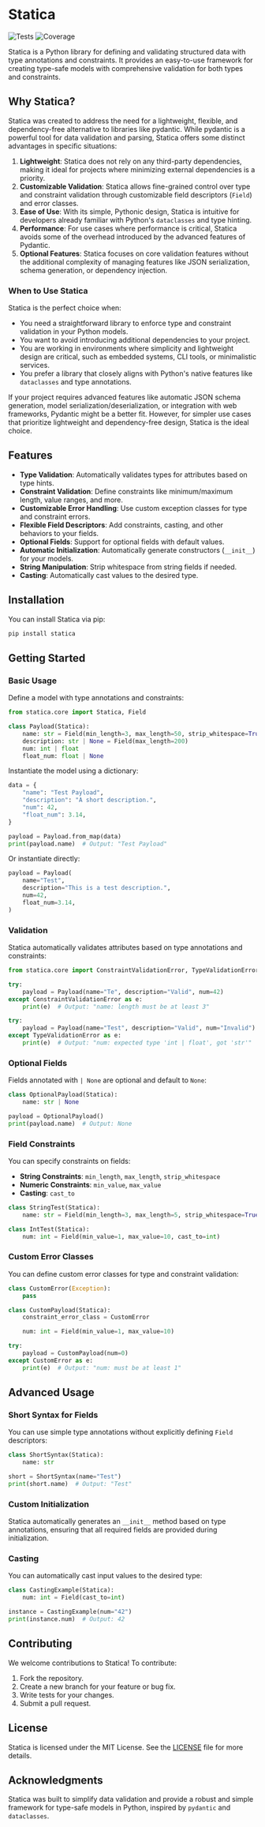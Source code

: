 # Statica

![Tests](https://github.com/mkrd/statica/actions/workflows/test.yml/badge.svg)
![Coverage](https://github.com/mkrd/statica/blob/main/assets/coverage.svg?raw=true)


Statica is a Python library for defining and validating structured data with type annotations and constraints. It provides an easy-to-use framework for creating type-safe models with comprehensive validation for both types and constraints.

## Why Statica?

Statica was created to address the need for a lightweight, flexible, and dependency-free alternative to libraries like pydantic. 
While pydantic is a powerful tool for data validation and parsing, Statica offers some distinct advantages in specific situations:

1. **Lightweight**: Statica does not rely on any third-party dependencies, making it ideal for projects where minimizing external dependencies is a priority.
2. **Customizable Validation**: Statica allows fine-grained control over type and constraint validation through customizable field descriptors (`Field`) and error classes.
3. **Ease of Use**: With its simple, Pythonic design, Statica is intuitive for developers already familiar with Python's `dataclasses` and type hinting.
4. **Performance**: For use cases where performance is critical, Statica avoids some of the overhead introduced by the advanced features of Pydantic.
5. **Optional Features**: Statica focuses on core validation features without the additional complexity of managing features like JSON serialization, schema generation, or dependency injection.

### When to Use Statica

Statica is the perfect choice when:
- You need a straightforward library to enforce type and constraint validation in your Python models.
- You want to avoid introducing additional dependencies to your project.
- You are working in environments where simplicity and lightweight design are critical, such as embedded systems, CLI tools, or minimalistic services.
- You prefer a library that closely aligns with Python's native features like `dataclasses` and type annotations.

If your project requires advanced features like automatic JSON schema generation, model serialization/deserialization, or integration with web frameworks, Pydantic might be a better fit. However, for simpler use cases that prioritize lightweight and dependency-free design, Statica is the ideal choice.

## Features

- **Type Validation**: Automatically validates types for attributes based on type hints.
- **Constraint Validation**: Define constraints like minimum/maximum length, value ranges, and more.
- **Customizable Error Handling**: Use custom exception classes for type and constraint errors.
- **Flexible Field Descriptors**: Add constraints, casting, and other behaviors to your fields.
- **Optional Fields**: Support for optional fields with default values.
- **Automatic Initialization**: Automatically generate constructors (`__init__`) for your models.
- **String Manipulation**: Strip whitespace from string fields if needed.
- **Casting**: Automatically cast values to the desired type.

## Installation

You can install Statica via pip:

```bash
pip install statica
```

## Getting Started

### Basic Usage

Define a model with type annotations and constraints:

```python
from statica.core import Statica, Field

class Payload(Statica):
    name: str = Field(min_length=3, max_length=50, strip_whitespace=True)
    description: str | None = Field(max_length=200)
    num: int | float
    float_num: float | None
```

Instantiate the model using a dictionary:

```python
data = {
    "name": "Test Payload",
    "description": "A short description.",
    "num": 42,
    "float_num": 3.14,
}

payload = Payload.from_map(data)
print(payload.name)  # Output: "Test Payload"
```

Or instantiate directly:

```python
payload = Payload(
    name="Test",
    description="This is a test description.",
    num=42,
    float_num=3.14,
)
```

### Validation

Statica automatically validates attributes based on type annotations and constraints:

```python
from statica.core import ConstraintValidationError, TypeValidationError

try:
    payload = Payload(name="Te", description="Valid", num=42)
except ConstraintValidationError as e:
    print(e)  # Output: "name: length must be at least 3"

try:
    payload = Payload(name="Test", description="Valid", num="Invalid")
except TypeValidationError as e:
    print(e)  # Output: "num: expected type 'int | float', got 'str'"
```

### Optional Fields

Fields annotated with `| None` are optional and default to `None`:

```python
class OptionalPayload(Statica):
    name: str | None

payload = OptionalPayload()
print(payload.name)  # Output: None
```

### Field Constraints

You can specify constraints on fields:

- **String Constraints**: `min_length`, `max_length`, `strip_whitespace`
- **Numeric Constraints**: `min_value`, `max_value`
- **Casting**: `cast_to`

```python
class StringTest(Statica):
    name: str = Field(min_length=3, max_length=5, strip_whitespace=True)

class IntTest(Statica):
    num: int = Field(min_value=1, max_value=10, cast_to=int)
```

### Custom Error Classes

You can define custom error classes for type and constraint validation:

```python
class CustomError(Exception):
    pass

class CustomPayload(Statica):
    constraint_error_class = CustomError

    num: int = Field(min_value=1, max_value=10)

try:
    payload = CustomPayload(num=0)
except CustomError as e:
    print(e)  # Output: "num: must be at least 1"
```

## Advanced Usage

### Short Syntax for Fields

You can use simple type annotations without explicitly defining `Field` descriptors:

```python
class ShortSyntax(Statica):
    name: str

short = ShortSyntax(name="Test")
print(short.name)  # Output: "Test"
```

### Custom Initialization

Statica automatically generates an `__init__` method based on type annotations, ensuring that all required fields are provided during initialization.

### Casting

You can automatically cast input values to the desired type:

```python
class CastingExample(Statica):
    num: int = Field(cast_to=int)

instance = CastingExample(num="42")
print(instance.num)  # Output: 42
```

## Contributing

We welcome contributions to Statica! To contribute:

1. Fork the repository.
2. Create a new branch for your feature or bug fix.
3. Write tests for your changes.
4. Submit a pull request.

## License

Statica is licensed under the MIT License. See the [LICENSE](LICENSE) file for more details.

## Acknowledgments

Statica was built to simplify data validation and provide a robust and simple framework for type-safe models in Python, inspired by `pydantic` and `dataclasses`.

